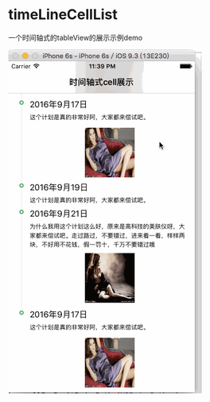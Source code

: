 # timeLineCellList
一个时间轴式的tableView的展示示例demo

![image](https://github.com/linxyang/timeLineCellList/blob/master/1.gif)